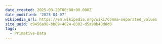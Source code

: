 ```yaml
---
date_created: 2025-03-20T00:00:00.000Z
date_modified: '2025-04-07'
wikipedia_url: https://en.wikipedia.org/wiki/Comma-separated_values
site_uuid: c9456a98-bb89-4824-8382-d5a99b48d8d0
tags:
  - Primative-Data
---
```





